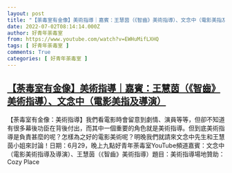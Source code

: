 ```yaml
---
layout: post
title: "【荼毒室有金像】美術指導｜嘉賓：王慧茵（《智齒》美術指導）、文念中（電影美指及導演）"
date: 2022-07-02T08:14:14.000Z
author: 好青年荼毒室
from: https://www.youtube.com/watch?v=EWHuMifLXHQ
tags: [ 好青年荼毒室 ]
comments: True
categories: [ 好青年荼毒室 ]
---
```

<!--1656749654000-->
[【荼毒室有金像】美術指導｜嘉賓：王慧茵（《智齒》美術指導）、文念中（電影美指及導演）](https://www.youtube.com/watch?v=EWHuMifLXHQ)
------

<div>
【荼毒室有金像：美術指導】我們看電影時會留意到劇情、演員等等，但卻不知道有很多幕後功臣在背後付出，而其中一個重要的角色就是美術指導。但到底美術指導是負責甚麼的呢？怎樣為之好的電影美術呢？明晚我們就請來文念中先生和王慧茵小姐來討論！日期：6月29，晚上九點好青年荼毒室YouTube頻道嘉賓：文念中（電影美術指導及導演）、王慧茵（《智齒》美術指導）題目：美術指導場地贊助：Cozy Place
</div>
